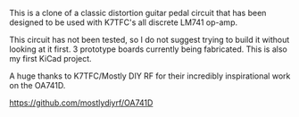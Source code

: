 This is a clone of a classic distortion guitar pedal circuit that has been designed to be used with K7TFC's all discrete LM741 op-amp.

This circuit has not been tested, so I do not suggest trying to build it without looking at it first. 3 prototype boards currently being fabricated. This is also my first KiCad project.

A huge thanks to K7TFC/Mostly DIY RF for their incredibly inspirational work on the OA741D.

https://github.com/mostlydiyrf/OA741D
